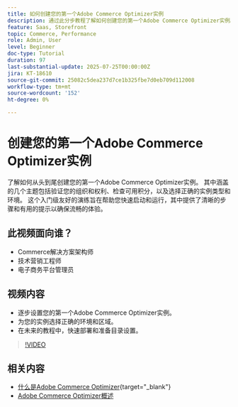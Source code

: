 ```yaml
---
title: 如何创建您的第一个Adobe Commerce Optimizer实例
description: 通过此分步教程了解如何创建您的第一个Adobe Commerce Optimizer实例。
feature: Saas, Storefront
topic: Commerce, Performance
role: Admin, User
level: Beginner
doc-type: Tutorial
duration: 97
last-substantial-update: 2025-07-25T00:00:00Z
jira: KT-18610
source-git-commit: 25082c5dea237d7ce1b325fbe7d0eb709d112008
workflow-type: tm+mt
source-wordcount: '152'
ht-degree: 0%

---
```



# 创建您的第一个Adobe Commerce Optimizer实例

了解如何从头到尾创建您的第一个Adobe Commerce Optimizer实例。 其中涵盖的几个主题包括验证您的组织和权利、检查可用积分，以及选择正确的实例类型和环境。 这个入门级友好的演练旨在帮助您快速启动和运行，其中提供了清晰的步骤和有用的提示以确保流畅的体验。

## 此视频面向谁？

* Commerce解决方案架构师
* 技术营销工程师
* 电子商务平台管理员

## 视频内容

* 逐步设置您的第一个Adobe Commerce Optimizer实例。
* 为您的实例选择正确的环境和区域。
* 在未来的教程中，快速部署和准备目录设置。

>[!VIDEO](https://video.tv.adobe.com/v/3469877?learn=on&enablevpops)

## 相关内容

* [什么是Adobe Commerce Optimizer](https://experienceleague.adobe.com/zh-hans/docs/commerce/optimizer/overview){target="_blank"}
* [Adobe Commerce Optimizer概述](https://experienceleague.adobe.com/zh-hans/docs/commerce-learn/tutorials/adobe-commerce-optimizer/overview)
